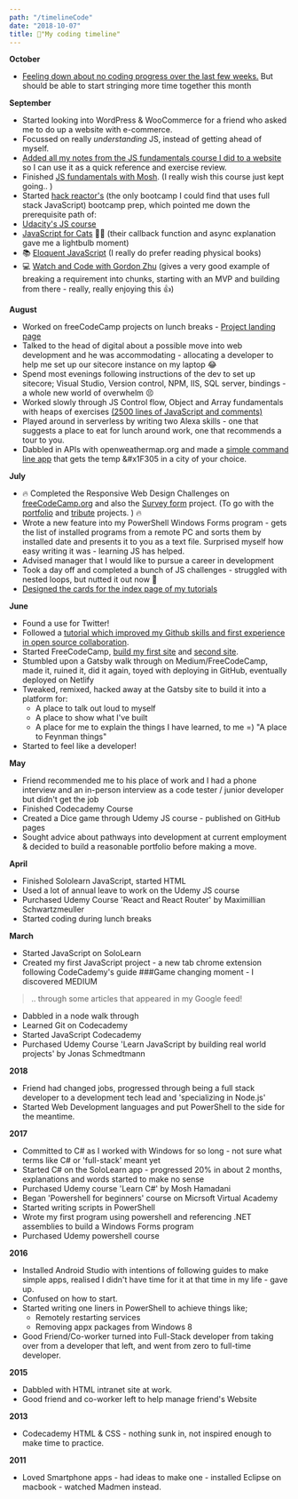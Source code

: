 ```yaml
---
path: "/timelineCode"
date: "2018-10-07"
title: 📌"My coding timeline"
---
```


**October**
- [Feeling down about no coding progress over the last few weeks.](/timepoor) But should be able to start stringing more time together this month

**September**
- Started looking into WordPress & WooCommerce for a friend who asked me to do up a website with e-commerce.
- Focussed on really *understanding* JS, instead of getting ahead of myself.
- [Added all my notes from the JS fundamentals course I did to a website](https://jayfiled.github.io/JScheat/) so I can use it as a quick reference and exercise review.
- Finished [JS fundamentals with Mosh](https://www.udemy.com/javascript-basics-for-beginners). (I really wish this course just kept going.. )
- Started [hack reactor's](https://prep.hackreactor.com/p/hack-reactor-prep) (the only bootcamp I could find that uses full stack JavaScript) bootcamp prep, which pointed me down the prerequisite path of:
- [Udacity's JS course](https://www.udacity.com/course/intro-to-javascript--ud803)
- [JavaScript for Cats](http://jsforcats.com/) 🐱‍💻 (their callback function and async explanation gave me a lightbulb moment)
- 📚 [Eloquent JavaScript](http://eloquentjavascript.net/) (I really do prefer reading physical books)
- 💻 [Watch and Code with Gordon Zhu](https://watchandcode.com) (gives a very good example of breaking a requirement into chunks, starting with an MVP and building from there - really, really enjoying this 👍)

**August**
- Worked on freeCodeCamp projects on lunch breaks - <a href="https://github.com/jayfiled/product-landing-page">Project landing page</a> 
- Talked to the head of digital about a possible move into web development and he was accommodating - allocating a developer to help me set up our sitecore instance on my laptop 😂
- Spend most evenings following instructions of the dev to set up sitecore; Visual Studio, Version control, NPM, IIS, SQL server, bindings - a whole new world of overwhelm 😣
- Worked slowly through JS Control flow, Object and Array fundamentals with heaps of exercises <a href="https://github.com/jayfiled/JSBasics/blob/master/index.js">(2500 lines of JavaScript and comments)</a>
- Played around in serverless by writing two Alexa skills - one that suggests a place to eat for lunch around work, one that recommends a tour to you.
- Dabbled in APIs with openweathermap.org and made a <a href="https://github.com/jayfiled/simple-weather-app">simple command line app</a> that gets the temp &#x1F305 in a city of your choice.

**July**
- &#128293; Completed the Responsive Web Design Challenges on <a href="https://freecodecamp.org">freeCodeCamp.org</a> and also the <a href="https://github.com/jayfiled/survey-form">Survey form</a> project. (To go with the  <a href="https://github.com/jayfiled/portfolio">portfolio</a> and <a href="https://codepen.io/jayfiled/full/ZowvbG">tribute</a> projects. ) &#128293;
- Wrote a new feature into my PowerShell Windows Forms program - gets the list of installed programs from a remote PC and sorts them by installed date and presents it to you as a text file.  Surprised myself how easy writing it was - learning JS has helped.
- Advised manager that I would like to pursue a career in development
- Took a day off and completed a bunch of JS challenges - struggled with nested loops, but nutted it out now &#128170;
- <a href="https://codepen.io/jayfiled/full/QBEeKo">Designed the cards for the index page of my tutorials</a>

**June**
- Found a use for Twitter!
- Followed a <a href="https://emkaydeum.wordpress.com/2017/01/01/css-html-holiday-trees/">tutorial which improved my Github skills and first experience in open source collaboration</a>.
- Started FreeCodeCamp, <a href="https://codepen.io/jayfiled/full/ZowvbG">build my first site</a> and <a href="https://github.com/jayfiled/portfolio">second site</a>.
- Stumbled upon a Gatsby walk through on Medium/FreeCodeCamp, made it, ruined it, did it again, toyed with deploying in GitHub, eventually deployed on Netlify
- Tweaked, remixed, hacked away at the Gatsby site to build it into a platform for:
    - A place to talk out loud to myself
    - A place to show what I've built
    - A place for me to explain the things I have learned, to me =) "A place to Feynman things"
- Started to feel like a developer!

**May**
- Friend recommended me to his place of work and I had a phone interview and an in-person interview as a code tester / junior developer but didn't get the job
- Finished Codecademy Course
- Created a Dice game through Udemy JS course - published on GitHub pages
- Sought advice about pathways into development at current employment & decided to build a reasonable portfolio before making a move.

**April**
- Finished Sololearn JavaScript, started HTML
- Used a lot of annual leave to work on the Udemy JS course
- Purchased Udemy Course 'React and React Router' by Maximillian Schwartzmeuller
- Started coding during lunch breaks

**March**
- Started JavaScript on SoloLearn
- Created my first JavaScript project - a new tab chrome extension following CodeCademy's guide
###Game changing moment - I discovered MEDIUM
> .. through some articles that appeared in my Google feed!
- Dabbled in a node walk through
- Learned Git on Codecademy
- Started JavaScript Codecademy
- Purchased Udemy Course 'Learn JavaScript by building real world projects' by Jonas Schmedtmann

**2018**
- Friend had changed jobs, progressed through being a full stack developer to a development tech lead and 'specializing in Node.js'
- Started Web Development languages and put PowerShell to the side for the meantime.

**2017**
- Committed to C# as I worked with Windows for so long - not sure what terms like C# or 'full-stack' meant yet
- Started C# on the SoloLearn app - progressed 20% in about 2 months, explanations and words started to make no sense
- Purchased Udemy course 'Learn C#' by Mosh Hamadani
- Began 'Powershell for beginners' course on Micrsoft Virtual Academy
- Started writing scripts in PowerShell
- Wrote my first program using powershell and referencing .NET assemblies to build a Windows Forms program
- Purchased Udemy powershell course

**2016** 
- Installed Android Studio with intentions of following guides to make simple apps, realised I didn't have time for it at that time in my life - gave up.
- Confused on how to start.
- Started writing one liners in PowerShell to achieve things like;
    - Remotely restarting services
    - Removing appx packages from Windows 8
- Good Friend/Co-worker turned into Full-Stack developer from taking over from a developer that left, and went from zero to full-time developer.

**2015** 
- Dabbled with HTML intranet site at work.
- Good friend and co-worker left to help manage friend's Website

**2013**
- Codecademy HTML & CSS - nothing sunk in, not inspired enough to make time to practice.

**2011**
- Loved Smartphone apps - had ideas to make one - installed Eclipse on macbook - watched Madmen instead.










    








